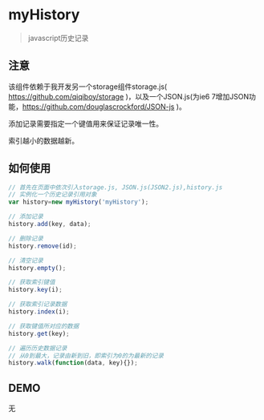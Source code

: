 myHistory
======

> javascript历史记录

## 注意
该组件依赖于我开发另一个storage组件storage.js( https://github.com/qiqiboy/storage )，以及一个JSON.js(为ie6 7增加JSON功能，https://github.com/douglascrockford/JSON-js )。

添加记录需要指定一个键值用来保证记录唯一性。

索引越小的数据越新。

## 如何使用
```javascript
// 首先在页面中依次引入storage.js, JSON.js(JSON2.js),history.js
// 实例化一个历史记录引用对象
var history=new myHistory('myHistory');

// 添加记录
history.add(key, data);

// 删除记录
history.remove(id);

// 清空记录
history.empty();

// 获取索引键值
history.key(i);

// 获取索引记录数据
history.index(i);

// 获取键值所对应的数据
history.get(key);

// 遍历历史数据记录
// 从0到最大，记录由新到旧，即索引为0的为最新的记录
history.walk(function(data, key){});

````

## DEMO 
无
